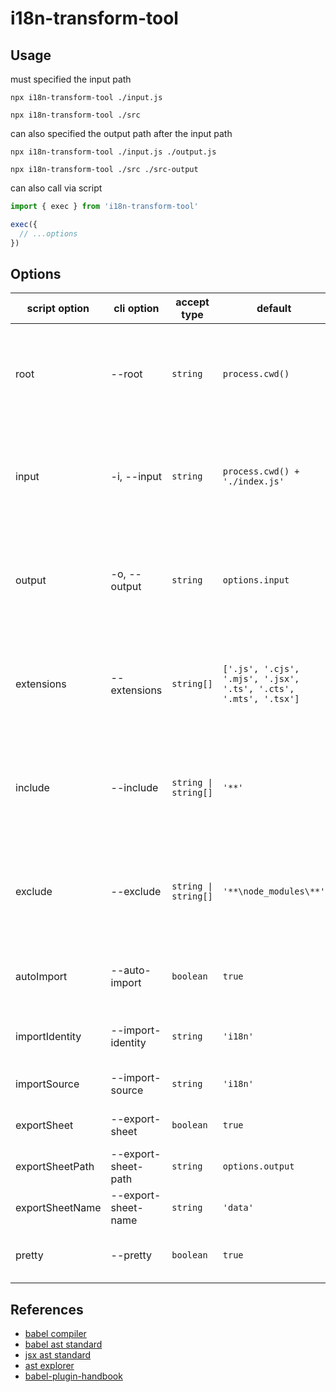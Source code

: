 # i18n-transform-tool

## Usage

must specified the input path

```shell
npx i18n-transform-tool ./input.js

npx i18n-transform-tool ./src
```

can also specified the output path after the input path

```shell
npx i18n-transform-tool ./input.js ./output.js

npx i18n-transform-tool ./src ./src-output
```

can also call via script

```js
import { exec } from 'i18n-transform-tool'

exec({
  // ...options
})
```

## Options

| script option | cli option | accept type | default | description |
| --- | --- | --- | --- | --- |
| root | --root | `string` | `process.cwd()` | root execution path, will be used as relative path base of `input` and `output` |
| input | -i, --input | `string` | `process.cwd() + './index.js'` | input file(s) path, could be a relative path to process execution working dictionary |
| output | -o, --output | `string` | `options.input` | output file(s) path, could be a relative path to process execution working dictionary |
| extensions | --extensions | `string[]` | `['.js', '.cjs', '.mjs', '.jsx', '.ts', '.cts', '.mts', '.tsx']` | additionally transform file extensions, will extend the default extensions list |
| include | --include | `string \| string[]` | `'**'` | included transform file, accept a glob pattern, only take effect when `input` refer to a dictionary |
| exclude | --exclude | `string \| string[]` | `'**\node_modules\**'` | excluded transform file, accept a glob pattern, only take effect when `input` refer to a dictionary |
| autoImport | --auto-import | `boolean` | `true` | whether automatically add help function import |
| importIdentity | --import-identity | `string` | `'i18n'` | the identity of the imported help function |
| importSource | --import-source | `string` | `'i18n'` | the source of the imported help function |
| exportSheet | --export-sheet | `boolean` | `true` | whether export data to a sheet |
| exportSheetPath | --export-sheet-path | `string` | `options.output` | the exported sheet file path |
| exportSheetName | --export-sheet-name | `string` | `'data'` | the exported sheet file name |
| pretty | --pretty | `boolean` | `true` | whether pretty the output file contents |

## References

- [babel compiler](https://babeljs.io/)
- [babel ast standard](https://github.com/babel/babel/blob/main/packages/babel-parser/ast/spec.md)
- [jsx ast standard](https://github.com/facebook/jsx/blob/main/AST.md)
- [ast explorer](https://astexplorer.net/)
- [babel-plugin-handbook](https://github.com/acdlite/babel-plugin-handbook/blob/master/translations/zh-Hans/README.md)
